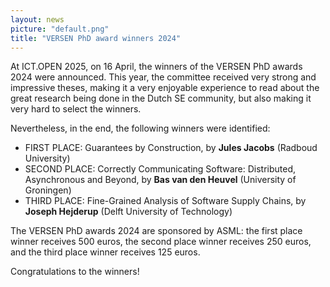 ```yaml
---
layout: news
picture: "default.png"
title: "VERSEN PhD award winners 2024"
---
```


At ICT.OPEN 2025, on 16 April, the winners of the VERSEN PhD awards 2024 were announced. This year, the committee received very strong and impressive theses, making it a very enjoyable experience to read about the great research being done in the Dutch SE community, but also making it very hard to select the winners.

Nevertheless, in the end, the following winners were identified:

- FIRST PLACE: Guarantees by Construction, by **Jules Jacobs** (Radboud University)
- SECOND PLACE: Correctly Communicating Software: Distributed, Asynchronous and Beyond, by **Bas van den Heuvel** (University of Groningen)
- THIRD PLACE: Fine-Grained Analysis of Software Supply Chains, by **Joseph Hejderup** (Delft University of Technology)

The VERSEN PhD awards 2024 are sponsored by ASML: the first place winner receives 500 euros, the second place winner receives 250 euros, and the third place winner receives 125 euros.

Congratulations to the winners!